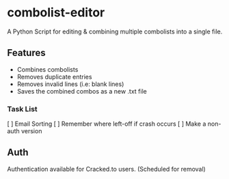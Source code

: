 # combolist-editor
A Python Script for editing & combining multiple combolists into a single file.

## Features
* Combines combolists
* Removes duplicate entries
* Removes invalid lines (i.e: blank lines)
* Saves the combined combos as a new .txt file

### Task List
[ ] Email Sorting
[ ] Remember where left-off if crash occurs
[ ] Make a non-auth version

## Auth
Authentication available for Cracked.to users.
(Scheduled for removal)
